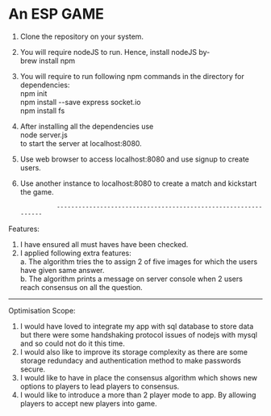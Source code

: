 # An ESP GAME
1. Clone the repository on your system.
2. You will require nodeJS to run. Hence, install nodeJS by-                            
  brew install npm
3. You will require to run following npm commands in the directory for dependencies:                                     
  npm init                                                      
  npm install --save express socket.io                                     
  npm install fs                             
4. After installing all the dependencies use                                                                                
  node server.js                                                      
  to start the server at localhost:8080.
5. Use web browser to access localhost:8080 and use signup to create users.
6. Use another instance to localhost:8080 to create a match and kickstart the game.

                 ---------------------------------------------------------------                         
Features:
1. I have ensured all must haves have been checked.
2. I applied following extra features:                                                  
    a. The algorithm tries the to assign 2 of five images for which the users have given same answer.                    
    b. The algorithm prints a message on server console when 2 users reach consensus on all the question.

  --------------------------------------------------------------------------------------------------------
  
Optimisation Scope:                                                                                                
  1. I would have loved to integrate my app with sql database to store data but there were some handshaking protocol issues of nodejs with mysql and so could not do it this time.
  2. I would also like to improve its storage complexity as there are some storage redundacy and authentication method to make passwords secure.
  3. I would like to have in place the consensus algorithm which shows new options to players to lead players to consensus.
  4. I would like to introduce a more than 2 player mode to app. By allowing players to accept new players into game.
